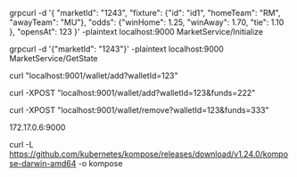 grpcurl -d  '{ 
  "marketId": "1243",
  "fixture": {"id": "id1", "homeTeam": "RM", "awayTeam": "MU"},
  "odds": {"winHome": 1.25, "winAway": 1.70, "tie": 1.10 },
  "opensAt": 123
}' -plaintext localhost:9000 MarketService/Initialize


grpcurl -d '{"marketId": "1243"}' -plaintext localhost:9000 MarketService/GetState



curl "localhost:9001/wallet/add?walletId=123"


curl -XPOST "localhost:9001/wallet/add?walletId=123&funds=222"


curl -XPOST "localhost:9001/wallet/remove?walletId=123&funds=333"






172.17.0.6:9000


curl -L https://github.com/kubernetes/kompose/releases/download/v1.24.0/kompose-darwin-amd64 -o kompose



